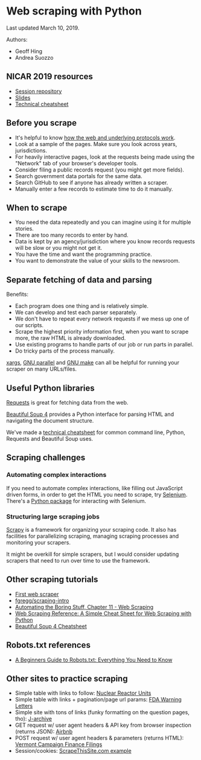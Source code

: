 # Web scraping with Python

Last updated March 10, 2019.

Authors:

- Geoff Hing
- Andrea Suozzo

## NICAR 2019 resources

- [Session repository](https://github.com/asuozzo/nicar2019-scraping)
- [Slides](https://docs.google.com/presentation/d/1WZmdW1lcXvo1gLQ_VanjWkCFTJVvu8T0md0is-2Sg60/edit)
- [Technical cheatsheet](https://github.com/asuozzo/nicar2019-scraping/blob/master/reference_cheatsheet.md)

## Before you scrape

- It's helpful to know [how the web and underlying protocols work](https://www.ire.org/events-and-training/event/3190/4173).
- Look at a sample of the pages. Make sure you look across years, jurisdictions.
- For heavily interactive pages, look at the requests being made using the "Network" tab of your browser's developer tools.
- Consider filing a public records request (you might get more fields).
- Search government data portals for the same data.
- Search GitHub to see if anyone has already written a scraper.
- Manually enter a few records to estimate time to do it manually.

## When to scrape

- You need the data repeatedly and you can imagine using it for multiple stories.
- There are too many records to enter by hand.
- Data is kept by an agency/jurisdiction where you know records requests will be slow or you might not get it.
- You have the time and want the programming practice.
- You want to demonstrate the value of your skills to the newsroom.

## Separate fetching of data and parsing

Benefits:

- Each program does one thing and is relatively simple.
- We can develop and test each parser separately.
- We don't have to repeat every network requests if we mess up one of our scripts.
- Scrape the highest priority information first, when you want to scrape more, the raw HTML is already downloaded.
- Use existing programs to handle parts of our job or run parts in parallel.
- Do tricky parts of the process manually.

[xargs](https://shapeshed.com/unix-xargs/), [GNU parallel](https://www.gnu.org/software/parallel/) and [GNU make](https://github.com/datamade/data-making-guidelines) can all be helpful for running your scraper on many URLs/files. 

## Useful Python libraries

[Requests](http://docs.python-requests.org/en/master/) is great for fetching data from the web.

[Beautiful Soup 4](https://www.crummy.com/software/BeautifulSoup/bs4/doc/) provides a Python interface for parsing HTML and navigating the document structure.

We've made a [technical cheatsheet](https://github.com/asuozzo/nicar2019-scraping/blob/master/reference_cheatsheet.md) for common command line, Python, Requests and Beautiful Soup uses. 

## Scraping challenges

### Automating complex interactions

If you need to automate complex interactions, like filling out JavaScript driven forms, in order to get the HTML you need to scrape, try [Selenium](https://www.seleniumhq.org/). There's a [Python package](https://selenium-python.readthedocs.io/index.html) for interacting with Selenium.

### Structuring large scraping jobs

[Scrapy](https://scrapy.org/) is a framework for organizing your scraping code. It also has facilities for parallelizing scraping, managing scraping processes and monitoring your scrapers.

It might be overkill for simple scrapers, but I would consider updating scrapers that need to run over time to use the framework.

## Other scraping tutorials

- [First web scraper](https://first-web-scraper.readthedocs.io/en/latest/)
- [fgregg/scraping-intro](https://github.com/fgregg/scraping-intro)
- [Automating the Boring Stuff, Chapter 11 - Web Scraping](https://automatetheboringstuff.com/chapter11/)
- [Web Scraping Reference: A Simple Cheat Sheet for Web Scraping with Python](https://blog.hartleybrody.com/web-scraping-cheat-sheet/)
- [Beautiful Soup 4 Cheatsheet](http://akul.me/blog/2016/beautifulsoup-cheatsheet/)

## Robots.txt references

- [A Beginners Guide to Robots.txt: Everything You Need to Know](https://www.semrush.com/blog/beginners-guide-robots-txt/)

## Other sites to practice scraping

- Simple table with links to follow: [Nuclear Reactor Units](https://www.nrc.gov/reactors/operating/list-power-reactor-units.html)
- Simple table with links + pagination/page url params: [FDA Warning Letters](https://www.fda.gov/ICECI/EnforcementActions/WarningLetters/2018/default.htm)
- Simple site with tons of links (funky formatting on the question pages, tho): [J-archive](http://j-archive.com/)
- GET request w/ user agent headers & API key from browser inspection (returns JSON): [Airbnb](https://www.airbnb.com/)
- POST request w/ user agent headers & parameters (returns HTML): [Vermont Campaign Finance Filings](https://campaignfinance.sec.state.vt.us/Public/ViewFiledReports)
- Session/cookies: [ScrapeThisSite.com example](https://scrapethissite.com/pages/advanced/?gotcha=login)

